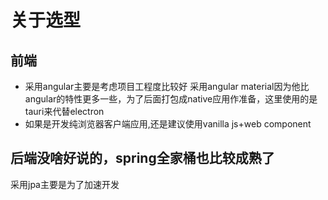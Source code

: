 # 关于选型

## 前端

* 采用angular主要是考虑项目工程度比较好 采用angular material因为他比angular的特性更多一些，为了后面打包成native应用作准备，这里使用的是tauri来代替electron
* 如果是开发纯浏览器客户端应用,还是建议使用vanilla js+web component

## 后端没啥好说的，spring全家桶也比较成熟了

采用jpa主要是为了加速开发